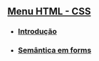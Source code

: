 

## [Menu HTML - CSS](../readme-HTML.md)

- ### [Introdução](intrudocao.md)

- ### [Semântica em forms](semantica-form.md)